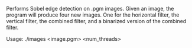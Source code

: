 Performs Sobel edge detection on .pgm images. Given an image, the program will produce four new images. One for the horizontal filter, the vertical filter, the combined filter, and a binarized version of the combined filter.

Usage: ./images <image.pgm> <num_threads>
